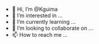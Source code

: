 - 👋 Hi, I’m @Kguima
- 👀 I’m interested in ...
- 🌱 I’m currently learning ...
- 💞️ I’m looking to collaborate on ...
- 📫 How to reach me ...

<!---
Kguima/Kguima is a ✨ special ✨ repository because its `README.md` (this file) appears on your GitHub profile.
You can click the Preview link to take a look at your changes.
--->
